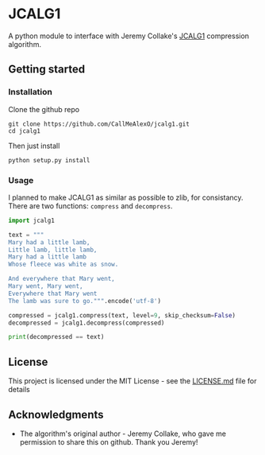 # JCALG1

A python module to interface with Jeremy Collake's [JCALG1](https://github.com/jeremycollake/jcalg1) compression algorithm.

## Getting started

### Installation

Clone the github repo

```
git clone https://github.com/CallMeAlexO/jcalg1.git
cd jcalg1
```

Then just install

```
python setup.py install
```

### Usage

I planned to make JCALG1 as similar as possible to zlib, for consistancy. 
There are two functions: `compress` and `decompress`. 

```python
import jcalg1

text = """
Mary had a little lamb,
Little lamb, little lamb,
Mary had a little lamb
Whose fleece was white as snow.

And everywhere that Mary went,
Mary went, Mary went,
Everywhere that Mary went
The lamb was sure to go.""".encode('utf-8')

compressed = jcalg1.compress(text, level=9, skip_checksum=False)
decompressed = jcalg1.decompress(compressed)

print(decompressed == text)
```

## License

This project is licensed under the MIT License - see the [LICENSE.md](LICENSE.md) file for details

## Acknowledgments

* The algorithm's original author - Jeremy Collake, who gave me permission to share this on github. Thank you Jeremy!
